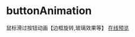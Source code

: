 # buttonAnimation
鼠标滑过按钮动画【边框旋转,玻璃效果等】
<a href="http://xn--9tr.com/demo/pure-css3-button-animation/">在线预览</a>
